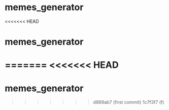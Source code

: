 # memes_generator
<<<<<<< HEAD
# memes_generator
=======
<<<<<<< HEAD
=======
# memes_generator
>>>>>>> d889ab7 (first commit)
>>>>>>> 1c7f3f7 (f)
